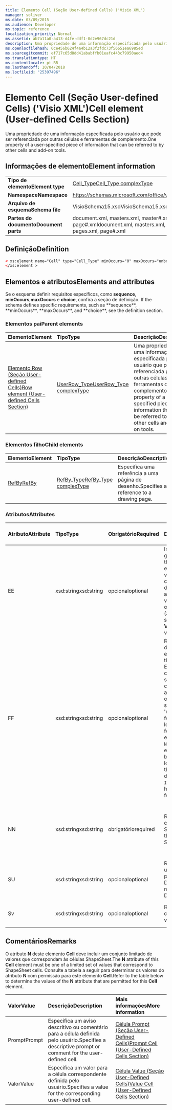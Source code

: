 ```yaml
---
title: Elemento Cell (Seção User-defined Cells) ('Visio XML')
manager: soliver
ms.date: 03/09/2015
ms.audience: Developer
ms.topic: reference
localization_priority: Normal
ms.assetid: ab7a11a0-a413-d4fe-ddf1-0d2e967dc21d
description: Uma propriedade de uma informação especificada pelo usuário que pode ser referenciada por outras células e ferramentas de complemento.
ms.openlocfilehash: 0ce456b624f4a4b12a3f2fdc73f56651ea6985ed
ms.sourcegitcommit: ef717c65d8dd41ababffb01eafc443c79950aed4
ms.translationtype: HT
ms.contentlocale: pt-BR
ms.lasthandoff: 10/04/2018
ms.locfileid: "25397496"
---
```

# <a name="cell-element-user-defined-cells-section-visio-xml"></a><span data-ttu-id="fd598-103">Elemento Cell (Seção User-defined Cells) ('Visio XML')</span><span class="sxs-lookup"><span data-stu-id="fd598-103">Cell element (User-defined Cells Section)</span></span>

<span data-ttu-id="fd598-104">Uma propriedade de uma informação especificada pelo usuário que pode ser referenciada por outras células e ferramentas de complemento.</span><span class="sxs-lookup"><span data-stu-id="fd598-104">One property of a user-specified piece of information that can be referred to by other cells and add-on tools.</span></span>
  
## <a name="element-information"></a><span data-ttu-id="fd598-105">Informações de elemento</span><span class="sxs-lookup"><span data-stu-id="fd598-105">Element information</span></span>

|||
|:-----|:-----|
|<span data-ttu-id="fd598-106">**Tipo de elemento**</span><span class="sxs-lookup"><span data-stu-id="fd598-106">**Element type**</span></span> <br/> |[<span data-ttu-id="fd598-107">Cell_Type</span><span class="sxs-lookup"><span data-stu-id="fd598-107">Cell_Type complexType</span></span>](cell_type-complextypevisio-xml.md) <br/> |
|<span data-ttu-id="fd598-108">**Namespace**</span><span class="sxs-lookup"><span data-stu-id="fd598-108">**Namespace**</span></span> <br/> |https://schemas.microsoft.com/office/visio/2012/main  <br/> |
|<span data-ttu-id="fd598-109">**Arquivo de esquema**</span><span class="sxs-lookup"><span data-stu-id="fd598-109">**Schema file**</span></span> <br/> |<span data-ttu-id="fd598-110">VisioSchema15.xsd</span><span class="sxs-lookup"><span data-stu-id="fd598-110">VisioSchema15.xsd</span></span>  <br/> |
|<span data-ttu-id="fd598-111">**Partes do documento**</span><span class="sxs-lookup"><span data-stu-id="fd598-111">**Document parts**</span></span> <br/> |<span data-ttu-id="fd598-112">document.xml, masters.xml, master#.xml, pages.xml, page#.xml</span><span class="sxs-lookup"><span data-stu-id="fd598-112">document.xml, masters.xml, master#.xml, pages.xml, page#.xml</span></span>  <br/> |
   
## <a name="definition"></a><span data-ttu-id="fd598-113">Definição</span><span class="sxs-lookup"><span data-stu-id="fd598-113">Definition</span></span>

```XML
< xs:element name="Cell" type="Cell_Type" minOccurs="0" maxOccurs="unbounded" >
</xs:element >
```

## <a name="elements-and-attributes"></a><span data-ttu-id="fd598-114">Elementos e atributos</span><span class="sxs-lookup"><span data-stu-id="fd598-114">Elements and attributes</span></span>

<span data-ttu-id="fd598-115">Se o esquema definir requisitos específicos, como **sequence**, **minOccurs**,**maxOccurs** e **choice**, confira a seção de definição.</span><span class="sxs-lookup"><span data-stu-id="fd598-115">
    If the schema defines specific requirements, such as \*\*sequence\*\*, \*\*minOccurs**,
    \*\*maxOccurs\**, and
    \*\*choice\*\*, see the definition section.
</span></span> 
  
### <a name="parent-elements"></a><span data-ttu-id="fd598-116">Elementos pai</span><span class="sxs-lookup"><span data-stu-id="fd598-116">Parent elements</span></span>

|<span data-ttu-id="fd598-117">**Elemento**</span><span class="sxs-lookup"><span data-stu-id="fd598-117">**Element**</span></span>|<span data-ttu-id="fd598-118">**Tipo**</span><span class="sxs-lookup"><span data-stu-id="fd598-118">**Type**</span></span>|<span data-ttu-id="fd598-119">**Descrição**</span><span class="sxs-lookup"><span data-stu-id="fd598-119">**Description**</span></span>|
|:-----|:-----|:-----|
|[<span data-ttu-id="fd598-120">Elemento Row (Seção User-defined Cells)</span><span class="sxs-lookup"><span data-stu-id="fd598-120">Row element (User-defined Cells Section)</span></span>](row-element-user-defined-cells-sectionvisio-xml.md) <br/> |[<span data-ttu-id="fd598-121">UserRow_Type</span><span class="sxs-lookup"><span data-stu-id="fd598-121">UserRow_Type complexType</span></span>](userrow_type-complextypevisio-xml.md) <br/> |<span data-ttu-id="fd598-122">Uma propriedade de uma informação especificada pelo usuário que pode ser referenciada por outras células e ferramentas de complemento.</span><span class="sxs-lookup"><span data-stu-id="fd598-122">One property of a user-specified piece of information that can be referred to by other cells and add-on tools.</span></span>  <br/> |
   
### <a name="child-elements"></a><span data-ttu-id="fd598-123">Elementos filho</span><span class="sxs-lookup"><span data-stu-id="fd598-123">Child elements</span></span>

|<span data-ttu-id="fd598-124">**Elemento**</span><span class="sxs-lookup"><span data-stu-id="fd598-124">**Element**</span></span>|<span data-ttu-id="fd598-125">**Tipo**</span><span class="sxs-lookup"><span data-stu-id="fd598-125">**Type**</span></span>|<span data-ttu-id="fd598-126">**Descrição**</span><span class="sxs-lookup"><span data-stu-id="fd598-126">**Description**</span></span>|
|:-----|:-----|:-----|
|[<span data-ttu-id="fd598-127">RefBy</span><span class="sxs-lookup"><span data-stu-id="fd598-127">RefBy</span></span>](refby-element-cell_type-complextypevisio-xml.md) <br/> |[<span data-ttu-id="fd598-128">RefBy_Type</span><span class="sxs-lookup"><span data-stu-id="fd598-128">RefBy_Type complexType</span></span>](refby_type-complextypevisio-xml.md) <br/> |<span data-ttu-id="fd598-129">Especifica uma referência a uma página de desenho.</span><span class="sxs-lookup"><span data-stu-id="fd598-129">Specifies a reference to a drawing page.</span></span>  <br/> |
   
### <a name="attributes"></a><span data-ttu-id="fd598-130">Atributos</span><span class="sxs-lookup"><span data-stu-id="fd598-130">Attributes</span></span>

|<span data-ttu-id="fd598-131">**Atributo**</span><span class="sxs-lookup"><span data-stu-id="fd598-131">**Attribute**</span></span>|<span data-ttu-id="fd598-132">**Tipo**</span><span class="sxs-lookup"><span data-stu-id="fd598-132">**Type**</span></span>|<span data-ttu-id="fd598-133">**Obrigatório**</span><span class="sxs-lookup"><span data-stu-id="fd598-133">**Required**</span></span>|<span data-ttu-id="fd598-134">**Descrição**</span><span class="sxs-lookup"><span data-stu-id="fd598-134">**Description**</span></span>|<span data-ttu-id="fd598-135">**Valores possíveis**</span><span class="sxs-lookup"><span data-stu-id="fd598-135">**Possible values:**</span></span>|
|:-----|:-----|:-----|:-----|:-----|
|<span data-ttu-id="fd598-136">E</span><span class="sxs-lookup"><span data-stu-id="fd598-136">E</span></span>  <br/> |<span data-ttu-id="fd598-137">xsd:string</span><span class="sxs-lookup"><span data-stu-id="fd598-137">xsd:string</span></span>  <br/> |<span data-ttu-id="fd598-138">opcional</span><span class="sxs-lookup"><span data-stu-id="fd598-138">optional</span></span>  <br/> |<span data-ttu-id="fd598-139">Indica que a fórmula gera um erro.</span><span class="sxs-lookup"><span data-stu-id="fd598-139">Indicates that the formula evaluates to an error.</span></span> <span data-ttu-id="fd598-140">O valor de **E** é atual (uma cadeia de mensagem de erro); o valor do atributo **V** é o último valor válido.</span><span class="sxs-lookup"><span data-stu-id="fd598-140">The value of **E** is the current value (an error message string); the value of the **V** attribute is the last valid value.</span></span>  <br/> |<span data-ttu-id="fd598-141">Uma cadeia de caracteres de mensagem de erro.</span><span class="sxs-lookup"><span data-stu-id="fd598-141">An error message string.</span></span>  <br/> |
|<span data-ttu-id="fd598-142">F</span><span class="sxs-lookup"><span data-stu-id="fd598-142">F</span></span>  <br/> |<span data-ttu-id="fd598-143">xsd:string</span><span class="sxs-lookup"><span data-stu-id="fd598-143">xsd:string</span></span>  <br/> |<span data-ttu-id="fd598-144">opcional</span><span class="sxs-lookup"><span data-stu-id="fd598-144">optional</span></span>  <br/> | <span data-ttu-id="fd598-145">Representa a fórmula do elemento.</span><span class="sxs-lookup"><span data-stu-id="fd598-145">Represents the element's formula.</span></span> <span data-ttu-id="fd598-146">Esse atributo pode conter uma das seguintes cadeias de caracteres:</span><span class="sxs-lookup"><span data-stu-id="fd598-146">This attribute can contain one of the following strings:</span></span>  <br/>  <span data-ttu-id="fd598-147">'(alguma fórmula)' se a fórmula existir localmente</span><span class="sxs-lookup"><span data-stu-id="fd598-147">'(some formula)' if the formula exists locally</span></span>  <br/>  <span data-ttu-id="fd598-148">`No Formula` se a fórmula estiver excluída ou bloqueada localmente</span><span class="sxs-lookup"><span data-stu-id="fd598-148">`No Formula` if the formula is locally deleted or blocked</span></span>  <br/>  <span data-ttu-id="fd598-149">`Inh` se a fórmula for herdada.</span><span class="sxs-lookup"><span data-stu-id="fd598-149">`Inh` if the formula is inherited.</span></span>  <br/> |<span data-ttu-id="fd598-150">Uma fórmula.</span><span class="sxs-lookup"><span data-stu-id="fd598-150">A formula</span></span>  <br/> |
|<span data-ttu-id="fd598-151">N</span><span class="sxs-lookup"><span data-stu-id="fd598-151">N</span></span>  <br/> |<span data-ttu-id="fd598-152">xsd:string</span><span class="sxs-lookup"><span data-stu-id="fd598-152">xsd:string</span></span>  <br/> |<span data-ttu-id="fd598-153">obrigatório</span><span class="sxs-lookup"><span data-stu-id="fd598-153">required</span></span>  <br/> |<span data-ttu-id="fd598-154">Representa o nome da célula ShapeSheet.</span><span class="sxs-lookup"><span data-stu-id="fd598-154">Represents the name of the ShapeSheet cell.</span></span>  <br/> |<span data-ttu-id="fd598-155">O nome da célula ShapeSheet.</span><span class="sxs-lookup"><span data-stu-id="fd598-155">The name of a ShapeSheet cell.</span></span>  <br/> <span data-ttu-id="fd598-156">Confira a seção Comentários abaixo.</span><span class="sxs-lookup"><span data-stu-id="fd598-156">See the Remarks section below.</span></span>  <br/> |
|<span data-ttu-id="fd598-157">S</span><span class="sxs-lookup"><span data-stu-id="fd598-157">U</span></span>  <br/> |<span data-ttu-id="fd598-158">xsd:string</span><span class="sxs-lookup"><span data-stu-id="fd598-158">xsd:string</span></span>  <br/> |<span data-ttu-id="fd598-159">opcional</span><span class="sxs-lookup"><span data-stu-id="fd598-159">optional</span></span>  <br/> |<span data-ttu-id="fd598-160">Representa uma unidade de medida. O padrão é DL.</span><span class="sxs-lookup"><span data-stu-id="fd598-160">Represents a unit of measure The default is DL.</span></span>  <br/> |<span data-ttu-id="fd598-161">As unidades da célula.</span><span class="sxs-lookup"><span data-stu-id="fd598-161">The units of the cell.</span></span>  <br/> |
|<span data-ttu-id="fd598-162">S</span><span class="sxs-lookup"><span data-stu-id="fd598-162">v</span></span>  <br/> |<span data-ttu-id="fd598-163">xsd:string</span><span class="sxs-lookup"><span data-stu-id="fd598-163">xsd:string</span></span>  <br/> |<span data-ttu-id="fd598-164">opcional</span><span class="sxs-lookup"><span data-stu-id="fd598-164">optional</span></span>  <br/> |<span data-ttu-id="fd598-165">Representa o valor da célula.</span><span class="sxs-lookup"><span data-stu-id="fd598-165">Represents the value of the cell.</span></span>  <br/> |<span data-ttu-id="fd598-166">O valor da célula ShapeSheet.</span><span class="sxs-lookup"><span data-stu-id="fd598-166">The value of the ShapeSheet cell.</span></span>  <br/> |
   
## <a name="remarks"></a><span data-ttu-id="fd598-167">Comentários</span><span class="sxs-lookup"><span data-stu-id="fd598-167">Remarks</span></span>

<span data-ttu-id="fd598-168">O atributo **N** deste elemento **Cell** deve incluir um conjunto limitado de valores que correspondam às células ShapeSheet.</span><span class="sxs-lookup"><span data-stu-id="fd598-168">The **N** attribute of this **Cell** element must be one of a limited set of values that correspond to ShapeSheet cells.</span></span> <span data-ttu-id="fd598-169">Consulte a tabela a seguir para determinar os valores do atributo **N** com permissão para este elemento **Cell**.</span><span class="sxs-lookup"><span data-stu-id="fd598-169">Refer to the table below to determine the values of the **N** attribute that are permitted for this **Cell** element.</span></span> 
  
|<span data-ttu-id="fd598-170">**Valor**</span><span class="sxs-lookup"><span data-stu-id="fd598-170">**Value**</span></span>|<span data-ttu-id="fd598-171">**Descrição**</span><span class="sxs-lookup"><span data-stu-id="fd598-171">**Description**</span></span>|<span data-ttu-id="fd598-172">**Mais informações**</span><span class="sxs-lookup"><span data-stu-id="fd598-172">**More information**</span></span>|
|:-----|:-----|:-----|
|<span data-ttu-id="fd598-173">Prompt</span><span class="sxs-lookup"><span data-stu-id="fd598-173">Prompt</span></span>  <br/> |<span data-ttu-id="fd598-174">Especifica um aviso descritivo ou comentário para a célula definida pelo usuário.</span><span class="sxs-lookup"><span data-stu-id="fd598-174">Specifies a descriptive prompt or comment for the user-defined cell.</span></span>  <br/> |[<span data-ttu-id="fd598-175">Célula Prompt (Seção User-Defined Cells)</span><span class="sxs-lookup"><span data-stu-id="fd598-175">Prompt Cell (User-Defined Cells Section)</span></span>](prompt-cell-user-defined-cells-section.md) <br/> |
|<span data-ttu-id="fd598-176">Valor</span><span class="sxs-lookup"><span data-stu-id="fd598-176">Value</span></span>  <br/> |<span data-ttu-id="fd598-177">Especifica um valor para a célula correspondente definida pelo usuário.</span><span class="sxs-lookup"><span data-stu-id="fd598-177">Specifies a value for the corresponding user-defined cell.</span></span>  <br/> |[<span data-ttu-id="fd598-178">Célula Value (Seção User-Defined Cells)</span><span class="sxs-lookup"><span data-stu-id="fd598-178">Value Cell (User-Defined Cells Section)</span></span>](value-cell-user-defined-cells-section.md) <br/> |
   

